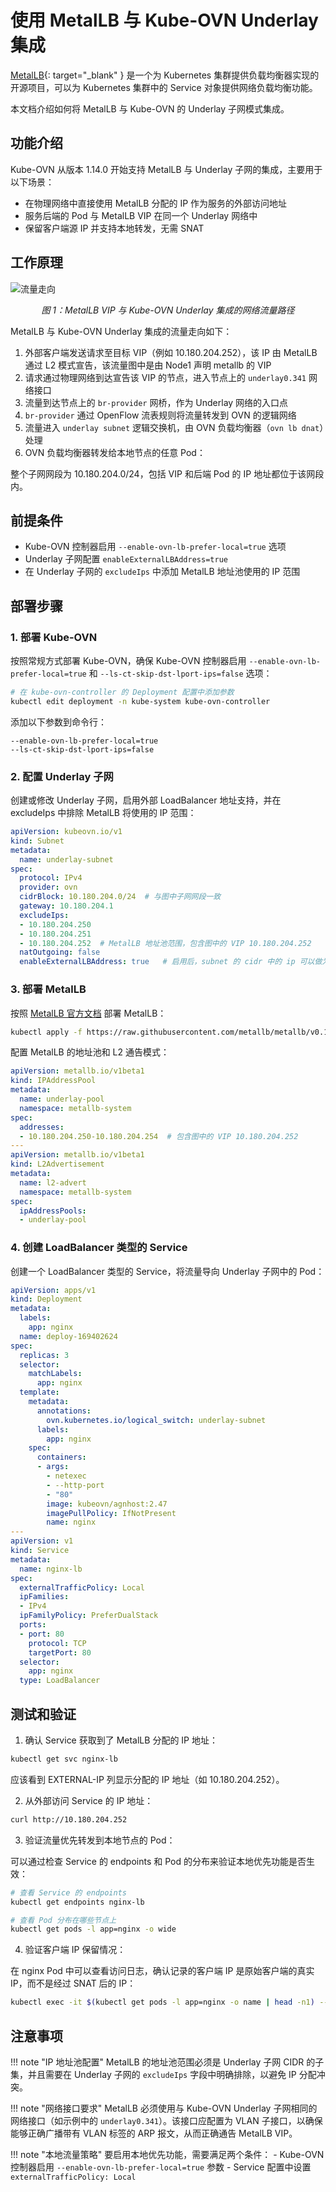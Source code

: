 # 使用 MetalLB 与 Kube-OVN Underlay 集成

[MetalLB](https://metallb.universe.tf/){: target="_blank" } 是一个为 Kubernetes 集群提供负载均衡器实现的开源项目，可以为 Kubernetes 集群中的 Service 对象提供网络负载均衡功能。

本文档介绍如何将 MetalLB 与 Kube-OVN 的 Underlay 子网模式集成。

## 功能介绍

Kube-OVN 从版本 1.14.0 开始支持 MetalLB 与 Underlay 子网的集成，主要用于以下场景：

- 在物理网络中直接使用 MetalLB 分配的 IP 作为服务的外部访问地址
- 服务后端的 Pod 与 MetalLB VIP 在同一个 Underlay 网络中
- 保留客户端源 IP 并支持本地转发，无需 SNAT

## 工作原理

![流量走向](../static/metallb_underlay.png)

<div align="center"><em>图 1：MetalLB VIP 与 Kube-OVN Underlay 集成的网络流量路径</em></div>

MetalLB 与 Kube-OVN Underlay 集成的流量走向如下：

1. 外部客户端发送请求至目标 VIP（例如 10.180.204.252），该 IP 由 MetalLB 通过 L2 模式宣告，该流量图中是由 Node1 声明 metallb 的 VIP
2. 请求通过物理网络到达宣告该 VIP 的节点，进入节点上的 `underlay0.341` 网络接口
3. 流量到达节点上的 `br-provider` 网桥，作为 Underlay 网络的入口点
4. `br-provider` 通过 OpenFlow 流表规则将流量转发到 OVN 的逻辑网络
5. 流量进入 `underlay subnet` 逻辑交换机，由 OVN 负载均衡器（`ovn lb dnat`）处理
6. OVN 负载均衡器转发给本地节点的任意 Pod：

整个子网网段为 10.180.204.0/24，包括 VIP 和后端 Pod 的 IP 地址都位于该网段内。

## 前提条件

- Kube-OVN 控制器启用 `--enable-ovn-lb-prefer-local=true` 选项
- Underlay 子网配置 `enableExternalLBAddress=true`
- 在 Underlay 子网的 `excludeIps` 中添加 MetalLB 地址池使用的 IP 范围

## 部署步骤

### 1. 部署 Kube-OVN

按照常规方式部署 Kube-OVN，确保 Kube-OVN 控制器启用 `--enable-ovn-lb-prefer-local=true` 和 `--ls-ct-skip-dst-lport-ips=false` 选项：

```bash
# 在 kube-ovn-controller 的 Deployment 配置中添加参数
kubectl edit deployment -n kube-system kube-ovn-controller
```

添加以下参数到命令行：

```text
--enable-ovn-lb-prefer-local=true
--ls-ct-skip-dst-lport-ips=false
```

### 2. 配置 Underlay 子网

创建或修改 Underlay 子网，启用外部 LoadBalancer 地址支持，并在 excludeIps 中排除 MetalLB 将使用的 IP 范围：

```yaml
apiVersion: kubeovn.io/v1
kind: Subnet
metadata:
  name: underlay-subnet
spec:
  protocol: IPv4
  provider: ovn
  cidrBlock: 10.180.204.0/24  # 与图中子网网段一致
  gateway: 10.180.204.1
  excludeIps:
  - 10.180.204.250
  - 10.180.204.251
  - 10.180.204.252  # MetalLB 地址池范围，包含图中的 VIP 10.180.204.252
  natOutgoing: false
  enableExternalLBAddress: true   # 启用后，subnet 的 cidr 中的 ip 可以做为 metallb vip 使用。
```

### 3. 部署 MetalLB

按照 [MetalLB 官方文档](https://metallb.universe.tf/installation/) 部署 MetalLB：

```bash
kubectl apply -f https://raw.githubusercontent.com/metallb/metallb/v0.13.7/config/manifests/metallb-native.yaml
```

配置 MetalLB 的地址池和 L2 通告模式：

```yaml
apiVersion: metallb.io/v1beta1
kind: IPAddressPool
metadata:
  name: underlay-pool
  namespace: metallb-system
spec:
  addresses:
  - 10.180.204.250-10.180.204.254  # 包含图中的 VIP 10.180.204.252
---
apiVersion: metallb.io/v1beta1
kind: L2Advertisement
metadata:
  name: l2-advert
  namespace: metallb-system
spec:
  ipAddressPools:
  - underlay-pool
```

### 4. 创建 LoadBalancer 类型的 Service

创建一个 LoadBalancer 类型的 Service，将流量导向 Underlay 子网中的 Pod：

```yaml
apiVersion: apps/v1
kind: Deployment
metadata:
  labels:
    app: nginx
  name: deploy-169402624
spec:
  replicas: 3
  selector:
    matchLabels:
      app: nginx
  template:
    metadata:
      annotations:
        ovn.kubernetes.io/logical_switch: underlay-subnet
      labels:
        app: nginx
    spec:
      containers:
      - args:
        - netexec
        - --http-port
        - "80"
        image: kubeovn/agnhost:2.47
        imagePullPolicy: IfNotPresent
        name: nginx
---
apiVersion: v1
kind: Service
metadata:
  name: nginx-lb
spec:
  externalTrafficPolicy: Local
  ipFamilies:
  - IPv4
  ipFamilyPolicy: PreferDualStack
  ports:
  - port: 80
    protocol: TCP
    targetPort: 80
  selector:
    app: nginx
  type: LoadBalancer
```

## 测试和验证

1. 确认 Service 获取到了 MetalLB 分配的 IP 地址：

```bash
kubectl get svc nginx-lb
```

应该看到 EXTERNAL-IP 列显示分配的 IP 地址（如 10.180.204.252）。

2. 从外部访问 Service 的 IP 地址：

```bash
curl http://10.180.204.252
```

3. 验证流量优先转发到本地节点的 Pod：

可以通过检查 Service 的 endpoints 和 Pod 的分布来验证本地优先功能是否生效：

```bash
# 查看 Service 的 endpoints
kubectl get endpoints nginx-lb

# 查看 Pod 分布在哪些节点上
kubectl get pods -l app=nginx -o wide
```

4. 验证客户端 IP 保留情况：

在 nginx Pod 中可以查看访问日志，确认记录的客户端 IP 是原始客户端的真实 IP，而不是经过 SNAT 后的 IP：

```bash
kubectl exec -it $(kubectl get pods -l app=nginx -o name | head -n1) -- cat /var/log/nginx/access.log
```

## 注意事项

!!! note "IP 地址池配置"
    MetalLB 的地址池范围必须是 Underlay 子网 CIDR 的子集，并且需要在 Underlay 子网的 `excludeIps` 字段中明确排除，以避免 IP 分配冲突。

!!! note "网络接口要求"
    MetalLB 必须使用与 Kube-OVN Underlay 子网相同的网络接口（如示例中的 `underlay0.341`）。该接口应配置为 VLAN 子接口，以确保能够正确广播带有 VLAN 标签的 ARP 报文，从而正确通告 MetalLB VIP。

!!! note "本地流量策略"
    要启用本地优先功能，需要满足两个条件：
    - Kube-OVN 控制器启用 `--enable-ovn-lb-prefer-local=true` 参数
    - Service 配置中设置 `externalTrafficPolicy: Local`
